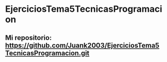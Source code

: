 # EjerciciosTema5TecnicasProgramacion

## Mi repositorio: https://github.com/Juank2003/EjerciciosTema5TecnicasProgramacion.git
